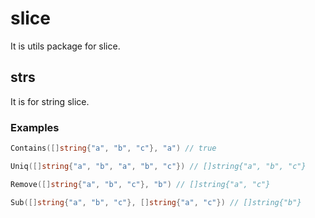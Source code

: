 # slice

It is utils package for slice.

## strs

It is for string slice.

### Examples

```go
Contains([]string{"a", "b", "c"}, "a") // true

Uniq([]string{"a", "b", "a", "b", "c"}) // []string{"a", "b", "c"}

Remove([]string{"a", "b", "c"}, "b") // []string{"a", "c"}

Sub([]string{"a", "b", "c"}, []string{"a", "c"}) // []string{"b"}
```
